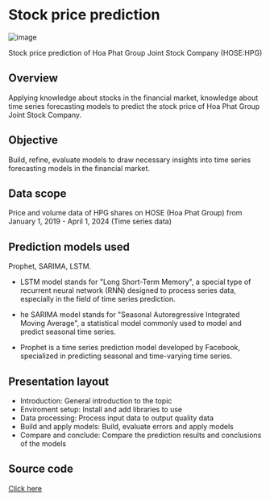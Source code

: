 # Stock price prediction

![image](https://github.com/user-attachments/assets/675837ba-cafe-45b3-b5e1-3dd526a211c6)

Stock price prediction of Hoa Phat Group Joint Stock Company (HOSE:HPG)

## Overview
Applying knowledge about stocks in the financial market, knowledge about time series forecasting models to predict the stock price of Hoa Phat Group Joint Stock Company.

## Objective
Build, refine, evaluate models to draw necessary insights into time series forecasting models in the financial market.

## Data scope
Price and volume data of HPG shares on HOSE (Hoa Phat Group) from January 1, 2019 - April 1, 2024 (Time series data)

## Prediction models used
Prophet, SARIMA, LSTM.

- LSTM model stands for "Long Short-Term Memory", a special type of recurrent neural network (RNN) designed to process series data, especially in the field of time series prediction.

- he SARIMA model stands for "Seasonal Autoregressive Integrated Moving Average", a statistical model commonly used to model and predict seasonal time series.

- Prophet is a time series prediction model developed by Facebook, specialized in predicting seasonal and time-varying time series.

## Presentation layout
- Introduction: General introduction to the topic
- Enviroment setup: Install and add libraries to use
- Data processing: Process input data to output quality data
- Build and apply models: Build, evaluate errors and apply models
- Compare and conclude: Compare the prediction results and conclusions of the models
## Source code
[Click here](https://drive.google.com/file/d/1NWfX-n63r7JA1AugMgfAHf4wCZUtpK12/view?usp=sharing)
